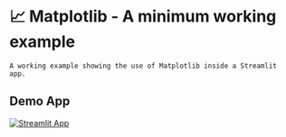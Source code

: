 # 📈 Matplotlib - A minimum working example
```
A working example showing the use of Matplotlib inside a Streamlit app.
```

## Demo App

[![Streamlit App](https://static.streamlit.io/badges/streamlit_badge_black_white.svg)](https://dataprofessor-st-matplotlib-example-streamlit-app-hl3djb.streamlit.app/)
